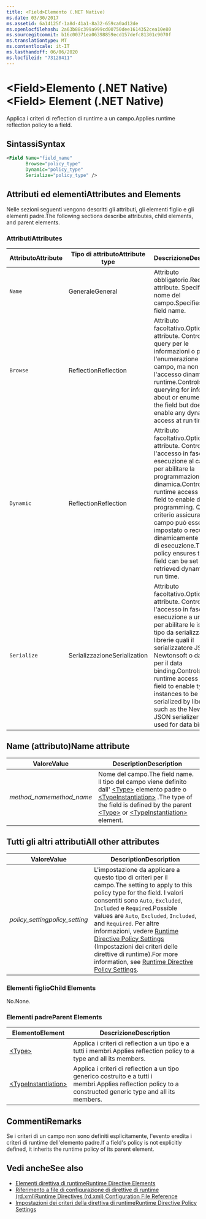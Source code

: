 ```yaml
---
title: <Field>Elemento (.NET Native)
ms.date: 03/30/2017
ms.assetid: 6a14125f-1a8d-41a1-8a32-659ca0ad12de
ms.openlocfilehash: 2a63b88c399a999cd00750dee1614352cea10e80
ms.sourcegitcommit: b16c00371ea06398859ecd157defc81301c9070f
ms.translationtype: MT
ms.contentlocale: it-IT
ms.lasthandoff: 06/06/2020
ms.locfileid: "73128411"
---
```

# <a name="field-element-net-native"></a><span data-ttu-id="5bec4-102">\<Field>Elemento (.NET Native)</span><span class="sxs-lookup"><span data-stu-id="5bec4-102">\<Field> Element (.NET Native)</span></span>
<span data-ttu-id="5bec4-103">Applica i criteri di reflection di runtime a un campo.</span><span class="sxs-lookup"><span data-stu-id="5bec4-103">Applies runtime reflection policy to a field.</span></span>  
  
## <a name="syntax"></a><span data-ttu-id="5bec4-104">Sintassi</span><span class="sxs-lookup"><span data-stu-id="5bec4-104">Syntax</span></span>  
  
```xml  
<Field Name="field_name"  
       Browse="policy_type"  
       Dynamic="policy_type"  
       Serialize="policy_type" />  
```  
  
## <a name="attributes-and-elements"></a><span data-ttu-id="5bec4-105">Attributi ed elementi</span><span class="sxs-lookup"><span data-stu-id="5bec4-105">Attributes and Elements</span></span>  
 <span data-ttu-id="5bec4-106">Nelle sezioni seguenti vengono descritti gli attributi, gli elementi figlio e gli elementi padre.</span><span class="sxs-lookup"><span data-stu-id="5bec4-106">The following sections describe attributes, child elements, and parent elements.</span></span>  
  
### <a name="attributes"></a><span data-ttu-id="5bec4-107">Attributi</span><span class="sxs-lookup"><span data-stu-id="5bec4-107">Attributes</span></span>  
  
|<span data-ttu-id="5bec4-108">Attributo</span><span class="sxs-lookup"><span data-stu-id="5bec4-108">Attribute</span></span>|<span data-ttu-id="5bec4-109">Tipo di attributo</span><span class="sxs-lookup"><span data-stu-id="5bec4-109">Attribute type</span></span>|<span data-ttu-id="5bec4-110">Descrizione</span><span class="sxs-lookup"><span data-stu-id="5bec4-110">Description</span></span>|  
|---------------|--------------------|-----------------|  
|`Name`|<span data-ttu-id="5bec4-111">Generale</span><span class="sxs-lookup"><span data-stu-id="5bec4-111">General</span></span>|<span data-ttu-id="5bec4-112">Attributo obbligatorio.</span><span class="sxs-lookup"><span data-stu-id="5bec4-112">Required attribute.</span></span> <span data-ttu-id="5bec4-113">Specifica il nome del campo.</span><span class="sxs-lookup"><span data-stu-id="5bec4-113">Specifies the field name.</span></span>|  
|`Browse`|<span data-ttu-id="5bec4-114">Reflection</span><span class="sxs-lookup"><span data-stu-id="5bec4-114">Reflection</span></span>|<span data-ttu-id="5bec4-115">Attributo facoltativo.</span><span class="sxs-lookup"><span data-stu-id="5bec4-115">Optional attribute.</span></span> <span data-ttu-id="5bec4-116">Controlla le query per le informazioni o per l'enumerazione del campo, ma non abilita l'accesso dinamico al runtime.</span><span class="sxs-lookup"><span data-stu-id="5bec4-116">Controls querying for information about or enumerating the field but does not enable any dynamic access at run time.</span></span>|  
|`Dynamic`|<span data-ttu-id="5bec4-117">Reflection</span><span class="sxs-lookup"><span data-stu-id="5bec4-117">Reflection</span></span>|<span data-ttu-id="5bec4-118">Attributo facoltativo.</span><span class="sxs-lookup"><span data-stu-id="5bec4-118">Optional attribute.</span></span> <span data-ttu-id="5bec4-119">Controlla l'accesso in fase di esecuzione al campo per abilitare la programmazione dinamica.</span><span class="sxs-lookup"><span data-stu-id="5bec4-119">Controls runtime access to the field to enable dynamic programming.</span></span> <span data-ttu-id="5bec4-120">Questo criterio assicura che un campo può essere impostato o recuperato dinamicamente in fase di esecuzione.</span><span class="sxs-lookup"><span data-stu-id="5bec4-120">This policy ensures that a field can be set or retrieved dynamically at run time.</span></span>|  
|`Serialize`|<span data-ttu-id="5bec4-121">Serializzazione</span><span class="sxs-lookup"><span data-stu-id="5bec4-121">Serialization</span></span>|<span data-ttu-id="5bec4-122">Attributo facoltativo.</span><span class="sxs-lookup"><span data-stu-id="5bec4-122">Optional attribute.</span></span> <span data-ttu-id="5bec4-123">Controlla l'accesso in fase di esecuzione a un campo per abilitare le istanze di tipo da serializzare in librerie quali il serializzatore JSON Newtonsoft o da usare per il data binding.</span><span class="sxs-lookup"><span data-stu-id="5bec4-123">Controls runtime access to a field to enable type instances to be serialized by libraries such as the Newtonsoft JSON serializer or to be used for data binding.</span></span>|  
  
## <a name="name-attribute"></a><span data-ttu-id="5bec4-124">Name (attributo)</span><span class="sxs-lookup"><span data-stu-id="5bec4-124">Name attribute</span></span>  
  
|<span data-ttu-id="5bec4-125">Valore</span><span class="sxs-lookup"><span data-stu-id="5bec4-125">Value</span></span>|<span data-ttu-id="5bec4-126">Description</span><span class="sxs-lookup"><span data-stu-id="5bec4-126">Description</span></span>|  
|-----------|-----------------|  
|<span data-ttu-id="5bec4-127">*method_name*</span><span class="sxs-lookup"><span data-stu-id="5bec4-127">*method_name*</span></span>|<span data-ttu-id="5bec4-128">Nome del campo.</span><span class="sxs-lookup"><span data-stu-id="5bec4-128">The field name.</span></span> <span data-ttu-id="5bec4-129">Il tipo del campo viene definito dall' [\<Type>](type-element-net-native.md) elemento padre o [\<TypeInstantiation>](typeinstantiation-element-net-native.md) .</span><span class="sxs-lookup"><span data-stu-id="5bec4-129">The type of the field is defined by the parent [\<Type>](type-element-net-native.md) or [\<TypeInstantiation>](typeinstantiation-element-net-native.md) element.</span></span>|  
  
## <a name="all-other-attributes"></a><span data-ttu-id="5bec4-130">Tutti gli altri attributi</span><span class="sxs-lookup"><span data-stu-id="5bec4-130">All other attributes</span></span>  
  
|<span data-ttu-id="5bec4-131">Valore</span><span class="sxs-lookup"><span data-stu-id="5bec4-131">Value</span></span>|<span data-ttu-id="5bec4-132">Description</span><span class="sxs-lookup"><span data-stu-id="5bec4-132">Description</span></span>|  
|-----------|-----------------|  
|<span data-ttu-id="5bec4-133">*policy_setting*</span><span class="sxs-lookup"><span data-stu-id="5bec4-133">*policy_setting*</span></span>|<span data-ttu-id="5bec4-134">L'impostazione da applicare a questo tipo di criteri per il campo.</span><span class="sxs-lookup"><span data-stu-id="5bec4-134">The setting to apply to this policy type for the field.</span></span> <span data-ttu-id="5bec4-135">I valori consentiti sono `Auto`, `Excluded`, `Included` e `Required`.</span><span class="sxs-lookup"><span data-stu-id="5bec4-135">Possible values are `Auto`, `Excluded`, `Included`, and `Required`.</span></span> <span data-ttu-id="5bec4-136">Per altre informazioni, vedere [Runtime Directive Policy Settings](runtime-directive-policy-settings.md) (Impostazioni dei criteri delle direttive di runtime).</span><span class="sxs-lookup"><span data-stu-id="5bec4-136">For more information, see [Runtime Directive Policy Settings](runtime-directive-policy-settings.md).</span></span>|  
  
### <a name="child-elements"></a><span data-ttu-id="5bec4-137">Elementi figlio</span><span class="sxs-lookup"><span data-stu-id="5bec4-137">Child Elements</span></span>  
 <span data-ttu-id="5bec4-138">No.</span><span class="sxs-lookup"><span data-stu-id="5bec4-138">None.</span></span>  
  
### <a name="parent-elements"></a><span data-ttu-id="5bec4-139">Elementi padre</span><span class="sxs-lookup"><span data-stu-id="5bec4-139">Parent Elements</span></span>  
  
|<span data-ttu-id="5bec4-140">Elemento</span><span class="sxs-lookup"><span data-stu-id="5bec4-140">Element</span></span>|<span data-ttu-id="5bec4-141">Descrizione</span><span class="sxs-lookup"><span data-stu-id="5bec4-141">Description</span></span>|  
|-------------|-----------------|  
|[\<Type>](type-element-net-native.md)|<span data-ttu-id="5bec4-142">Applica i criteri di reflection a un tipo e a tutti i membri.</span><span class="sxs-lookup"><span data-stu-id="5bec4-142">Applies reflection policy to a type and all its members.</span></span>|  
|[\<TypeInstantiation>](typeinstantiation-element-net-native.md)|<span data-ttu-id="5bec4-143">Applica i criteri di reflection a un tipo generico costruito e a tutti i membri.</span><span class="sxs-lookup"><span data-stu-id="5bec4-143">Applies reflection policy to a constructed generic type and all its members.</span></span>|  
  
## <a name="remarks"></a><span data-ttu-id="5bec4-144">Commenti</span><span class="sxs-lookup"><span data-stu-id="5bec4-144">Remarks</span></span>  
 <span data-ttu-id="5bec4-145">Se i criteri di un campo non sono definiti esplicitamente, l'evento eredita i criteri di runtime dell'elemento padre.</span><span class="sxs-lookup"><span data-stu-id="5bec4-145">If a field's policy is not explicitly defined, it inherits the runtime policy of its parent element.</span></span>  
  
## <a name="see-also"></a><span data-ttu-id="5bec4-146">Vedi anche</span><span class="sxs-lookup"><span data-stu-id="5bec4-146">See also</span></span>

- [<span data-ttu-id="5bec4-147">Elementi direttiva di runtime</span><span class="sxs-lookup"><span data-stu-id="5bec4-147">Runtime Directive Elements</span></span>](runtime-directive-elements.md)
- [<span data-ttu-id="5bec4-148">Riferimento a file di configurazione di direttive di runtime (rd.xml)</span><span class="sxs-lookup"><span data-stu-id="5bec4-148">Runtime Directives (rd.xml) Configuration File Reference</span></span>](runtime-directives-rd-xml-configuration-file-reference.md)
- [<span data-ttu-id="5bec4-149">Impostazioni dei criteri della direttiva di runtime</span><span class="sxs-lookup"><span data-stu-id="5bec4-149">Runtime Directive Policy Settings</span></span>](runtime-directive-policy-settings.md)
